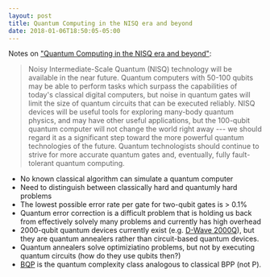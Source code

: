 ```yaml
---
layout: post
title: Quantum Computing in the NISQ era and beyond
date: 2018-01-06T18:50:05-05:00
---
```


Notes on ["Quantum Computing in the NISQ era and beyond"](https://arxiv.org/abs/1801.00862):

> Noisy Intermediate-Scale Quantum (NISQ) technology will be available in the near future. Quantum computers with 50-100 qubits may be able to perform tasks which surpass the capabilities of today's classical digital computers, but noise in quantum gates will limit the size of quantum circuits that can be executed reliably. NISQ devices will be useful tools for exploring many-body quantum physics, and may have other useful applications, but the 100-qubit quantum computer will not change the world right away --- we should regard it as a significant step toward the more powerful quantum technologies of the future. Quantum technologists should continue to strive for more accurate quantum gates and, eventually, fully fault-tolerant quantum computing.

- No known classical algorithm can simulate a quantum computer
- Need to distinguish between classically hard and quantumly hard problems
- The lowest possible error rate per gate for two-qubit gates is > 0.1%
- Quantum error correction is a difficult problem that is holding us back from effectively solvely many problems and currently has high overhead
- 2000-qubit quantum devices currently exist (e.g. [D-Wave 2000Q](https://www.dwavesys.com/sites/default/files/D-Wave%202000Q%20Tech%20Collateral_0117F.pdf)), but they are quantum annealers rather than circuit-based quantum devices.
- Quantum annealers solve optimiziatino problems, but not by executing quantum circuits (how do they use qubits then?)
- [BQP](https://en.wikipedia.org/wiki/BQP) is the quantum complexity class analogous to classical BPP (not P).